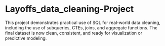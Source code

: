 # Layoffs_data_cleaning-Project
This project demonstrates practical use of SQL for real-world data cleaning, including the use of subqueries, CTEs, joins, and aggregate functions. The final dataset is now clean, consistent, and ready for visualization or predictive modeling.
